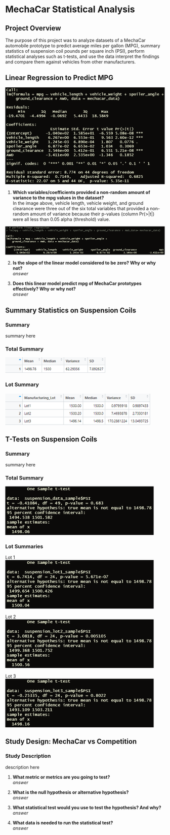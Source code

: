 # MechaCar Statistical Analysis

## Project Overview
The purpose of this project was to analyze datasets of a MechaCar automobile prototype to predict average miles per gallon (MPG), summary statistics of suspension coil pounds per square inch (PSI), perform statistical analyses such as t-tests, and use the data interpret the findings and compare them against vehicles from other manufacturers.<br/>

## Linear Regression to Predict MPG

![Summary Statistics](Resources/d1_summary.png)<br/>

1. **Which variables/coefficients provided a non-random amount of variance to the mpg values in the dataset?**</br>
In the image above, vehicle length, vehicle weight, and ground clearance were three out of the six total variables that provided a non-random amount of variance because their p-values (column Pr(>|t|) were all less than 0.05 alpha (threshold) value.

![Linear Regression](Resources/d1_lm.png)<br/>

2. **Is the slope of the linear model considered to be zero? Why or why not?**</br>
*answer*

3. **Does this linear model predict mpg of MechaCar prototypes effectively? Why or why not?**</br>
*answer*

## Summary Statistics on Suspension Coils
### Summary
summary here

### Total Summary
![Total Summary for Suspension Coils](Resources/d2_total_summary.png)<br/>


### Lot Summary
![Lot Summary for Suspension Coils](Resources/d2_lot_summary.png)<br/>


## T-Tests on Suspension Coils
### Summary
summary here

### Total Summary
![T-Test All Lots Suspension Coils](Resources/d3_all_ttest.png)<br/>

### Lot Summaries

Lot 1</br>
![T-Test Lot 1 Suspension Coils](Resources/d3_lot1_ttest.png)<br/>

Lot 2</br>
![T-Test Lot 2 Suspension Coils](Resources/d3_lot2_ttest.png)<br/>

Lot 3</br>
![T-Test Lot 3 Suspension Coils](Resources/d3_lot3_ttest.png)<br/>


## Study Design: MechaCar vs Competition
### Study Description
description here

1. **What metric or metrics are you going to test?**</br>
*answer*

2. **What is the null hypothesis or alternative hypothesis?**</br>
*answer*

3. **What statistical test would you use to test the hypothesis? And why?**</br>
*answer*

4. **What data is needed to run the statistical test?**</br>
*answer*

